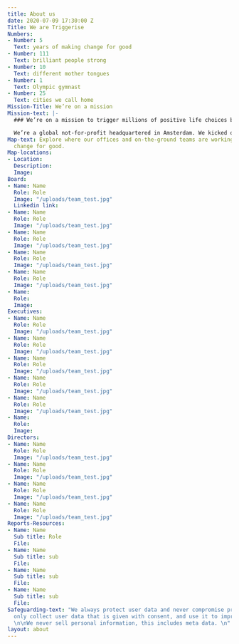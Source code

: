 ```yaml
---
title: About us
date: 2020-07-09 17:30:00 Z
Title: We are Triggerise
Numbers:
- Number: 5
  Text: years of making change for good
- Number: 111
  Text: brilliant people strong
- Number: 10
  Text: different mother tongues
- Number: 1
  Text: Olympic gymnast
- Number: 25
  Text: cities we call home
Mission-Title: We’re on a mission
Mission-text: |-
  ### We’re on a mission to trigger millions of positive life choices by young people and make an unsurpassed impact on global health and wellbeing.

  We’re a global not-for-profit headquartered in Amsterdam. We kicked off with big ambitions in 2014 and now operate in eight markets, with offices and on-the-ground staff around the globe. And we’re not stopping here: our teams and positive impact are expanding by the minute.
Map-text: Explore where our offices and on-the-ground teams are working to trigger
  change for good.
Map-locations:
- Location: 
  Description: 
  Image: 
Board:
- Name: Name
  Role: Role
  Image: "/uploads/team_test.jpg"
  Linkedin link: 
- Name: Name
  Role: Role
  Image: "/uploads/team_test.jpg"
- Name: Name
  Role: Role
  Image: "/uploads/team_test.jpg"
- Name: Name
  Role: Role
  Image: "/uploads/team_test.jpg"
- Name: Name
  Role: Role
  Image: "/uploads/team_test.jpg"
- Name: 
  Role: 
  Image: 
Executives:
- Name: Name
  Role: Role
  Image: "/uploads/team_test.jpg"
- Name: Name
  Role: Role
  Image: "/uploads/team_test.jpg"
- Name: Name
  Role: Role
  Image: "/uploads/team_test.jpg"
- Name: Name
  Role: Role
  Image: "/uploads/team_test.jpg"
- Name: Name
  Role: Role
  Image: "/uploads/team_test.jpg"
- Name: 
  Role: 
  Image: 
Directors:
- Name: Name
  Role: Role
  Image: "/uploads/team_test.jpg"
- Name: Name
  Role: Role
  Image: "/uploads/team_test.jpg"
- Name: Name
  Role: Role
  Image: "/uploads/team_test.jpg"
- Name: Name
  Role: Role
  Image: "/uploads/team_test.jpg"
Reports-Resources:
- Name: Name
  Sub title: Role
  File: 
- Name: Name
  Sub title: sub
  File: 
- Name: Name
  Sub title: sub
  File: 
- Name: Name
  Sub title: sub
  File: 
Safeguarding-text: "We always protect user data and never compromise privacy. \n\nWe
  only collect user data that is given with consent, and use it to improve our product.
  \n\nWe never sell personal information, this includes meta data. \n"
layout: about
---
```


